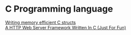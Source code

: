 # C Programming language

[Writing memory efficient C structs](https://tomscheers.github.io/2025/07/29/writing-memory-efficient-structs-post.html)  
[A HTTP Web Server Framework Written In C (Just For Fun)](https://github.com/infraredCoding/cerveur)
